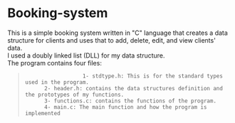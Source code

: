 # Booking-system
This is a simple booking system written in "C" language that creates a data structure for clients and uses that to add, delete, edit, and view clients' data.  
I used a doubly linked list (DLL) for my data structure.  
The program contains four files:    
>                       1- stdtype.h: This is for the standard types used in the program.  
>			2- header.h: contains the data structures definition and the prototypes of my functions.  
>			3- functions.c: contains the functions of the program.  
>			4- main.c: The main function and how the program is implemented
